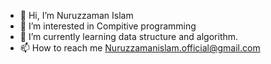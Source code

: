 - 👋 Hi, I’m Nuruzzaman Islam
- 👀 I’m interested in Compitive programming 
- 🌱 I’m currently learning data structure and algorithm.
- 📫 How to reach me Nuruzzamanislam.official@gmail.com

<!---
Niloy178/Niloy178 is a ✨ special ✨ repository because its `README.md` (this file) appears on your GitHub profile.
You can click the Preview link to take a look at your changes.
--->
